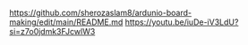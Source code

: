 https://github.com/sherozaslam8/ardunio-board-making/edit/main/README.md
https://youtu.be/iuDe-iV3LdU?si=z7o0jdmk3FJcwlW3

